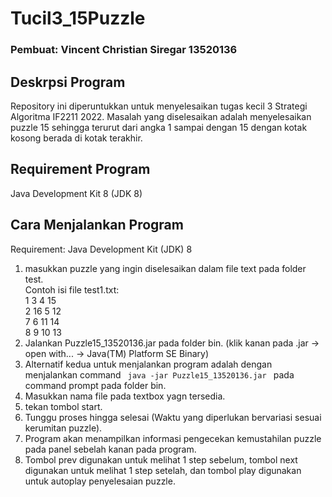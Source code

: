 # Tucil3_15Puzzle

### Pembuat: Vincent Christian Siregar 13520136

## Deskrpsi Program
Repository ini diperuntukkan untuk menyelesaikan tugas kecil 3 Strategi Algoritma IF2211 2022. Masalah yang diselesaikan adalah menyelesaikan puzzle 15 sehingga terurut dari angka 1 sampai dengan 15 dengan kotak kosong berada di kotak terakhir.

## Requirement Program
Java Development Kit 8 (JDK 8)

## Cara Menjalankan Program
Requirement: Java Development Kit (JDK) 8
1. masukkan puzzle yang ingin diselesaikan dalam file text pada folder test.
<br> Contoh isi file test1.txt:<br>
1 3 4 15 <br>
2 16 5 12<br>
7 6 11 14<br>
8 9 10 13<br>
2. Jalankan Puzzle15_13520136.jar pada folder bin. (klik kanan pada .jar -> open with... -> Java(TM) Platform SE Binary)<br>
3. Alternatif kedua untuk menjalankan program adalah dengan menjalankan command <code> java -jar Puzzle15_13520136.jar </code> pada command prompt pada folder bin.<br>
4. Masukkan nama file pada textbox yagn tersedia.<br>
5. tekan tombol start.<br>
6. Tunggu proses hingga selesai (Waktu yang diperlukan bervariasi sesuai kerumitan puzzle).<br>
7. Program akan menampilkan informasi pengecekan kemustahilan puzzle pada panel sebelah kanan pada program.<br>
8. Tombol prev digunakan untuk melihat 1 step sebelum, tombol next digunakan untuk melihat 1 step setelah, dan tombol play digunakan untuk autoplay penyelesaian puzzle.<br>

